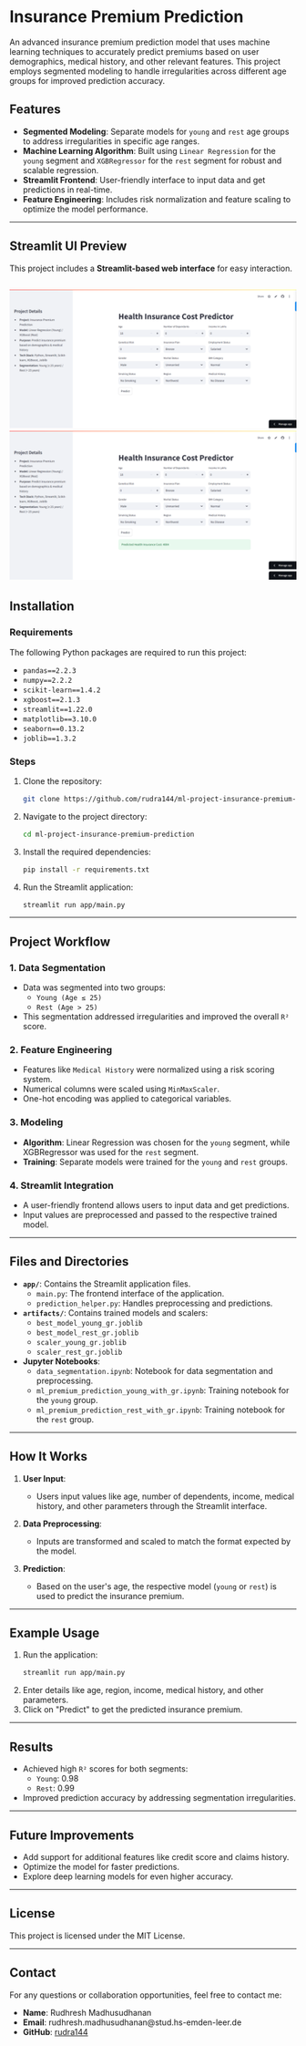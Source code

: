 # Insurance Premium Prediction

An advanced insurance premium prediction model that uses machine learning techniques to accurately predict premiums based on user demographics, medical history, and other relevant features. This project employs segmented modeling to handle irregularities across different age groups for improved prediction accuracy.

## Features

- **Segmented Modeling**: Separate models for `young` and `rest` age groups to address irregularities in specific age ranges.
- **Machine Learning Algorithm**: Built using `Linear Regression` for the `young` segment and `XGBRegressor` for the `rest` segment for robust and scalable regression.
- **Streamlit Frontend**: User-friendly interface to input data and get predictions in real-time.
- **Feature Engineering**: Includes risk normalization and feature scaling to optimize the model performance.

---
## Streamlit UI Preview
This project includes a **Streamlit-based web interface** for easy interaction.

![Streamlit UI - Input](img/Streamlit.png)
![Streamlit UI - Prediction](img/Streamlit1.png)
---

## Installation

### Requirements

The following Python packages are required to run this project:

- `pandas==2.2.3`
- `numpy==2.2.2`
- `scikit-learn==1.4.2`
- `xgboost==2.1.3`
- `streamlit==1.22.0`
- `matplotlib==3.10.0`
- `seaborn==0.13.2`
- `joblib==1.3.2`

### Steps

1. Clone the repository:
   ```bash
   git clone https://github.com/rudra144/ml-project-insurance-premium-prediction.git
   ```
2. Navigate to the project directory:
   ```bash
   cd ml-project-insurance-premium-prediction
   ```
3. Install the required dependencies:
   ```bash
   pip install -r requirements.txt
   ```
4. Run the Streamlit application:
   ```bash
   streamlit run app/main.py
   ```

---

## Project Workflow

### 1. **Data Segmentation**

- Data was segmented into two groups:
  - `Young (Age ≤ 25)`
  - `Rest (Age > 25)`
- This segmentation addressed irregularities and improved the overall `R²` score.

### 2. **Feature Engineering**

- Features like `Medical History` were normalized using a risk scoring system.
- Numerical columns were scaled using `MinMaxScaler`.
- One-hot encoding was applied to categorical variables.

### 3. **Modeling**

- **Algorithm**: Linear Regression was chosen for the `young` segment, while XGBRegressor was used for the `rest` segment.
- **Training**: Separate models were trained for the `young` and `rest` groups.

### 4. **Streamlit Integration**

- A user-friendly frontend allows users to input data and get predictions.
- Input values are preprocessed and passed to the respective trained model.

---

## Files and Directories

- **`app/`**: Contains the Streamlit application files.
  - `main.py`: The frontend interface of the application.
  - `prediction_helper.py`: Handles preprocessing and predictions.
- **`artifacts/`**: Contains trained models and scalers:
  - `best_model_young_gr.joblib`
  - `best_model_rest_gr.joblib`
  - `scaler_young_gr.joblib`
  - `scaler_rest_gr.joblib`
- **Jupyter Notebooks**:
  - `data_segmentation.ipynb`: Notebook for data segmentation and preprocessing.
  - `ml_premium_prediction_young_with_gr.ipynb`: Training notebook for the `young` group.
  - `ml_premium_prediction_rest_with_gr.ipynb`: Training notebook for the `rest` group.

---

## How It Works

1. **User Input**:

   - Users input values like age, number of dependents, income, medical history, and other parameters through the Streamlit interface.

2. **Data Preprocessing**:

   - Inputs are transformed and scaled to match the format expected by the model.

3. **Prediction**:

   - Based on the user's age, the respective model (`young` or `rest`) is used to predict the insurance premium.

---

## Example Usage

1. Run the application:
   ```bash
   streamlit run app/main.py
   ```
2. Enter details like age, region, income, medical history, and other parameters.
3. Click on "Predict" to get the predicted insurance premium.

---

## Results

- Achieved high `R²` scores for both segments:
  - `Young`: 0.98
  - `Rest`:  0.99
- Improved prediction accuracy by addressing segmentation irregularities.

---

## Future Improvements

- Add support for additional features like credit score and claims history.
- Optimize the model for faster predictions.
- Explore deep learning models for even higher accuracy.

---

## License

This project is licensed under the MIT License.

---

## Contact

For any questions or collaboration opportunities, feel free to contact me:

- **Name**: Rudhresh Madhusudhanan
- **Email**: rudhresh.madhusudhanan\@stud.hs-emden-leer.de
- **GitHub**: [rudra144](https://github.com/rudra144)

